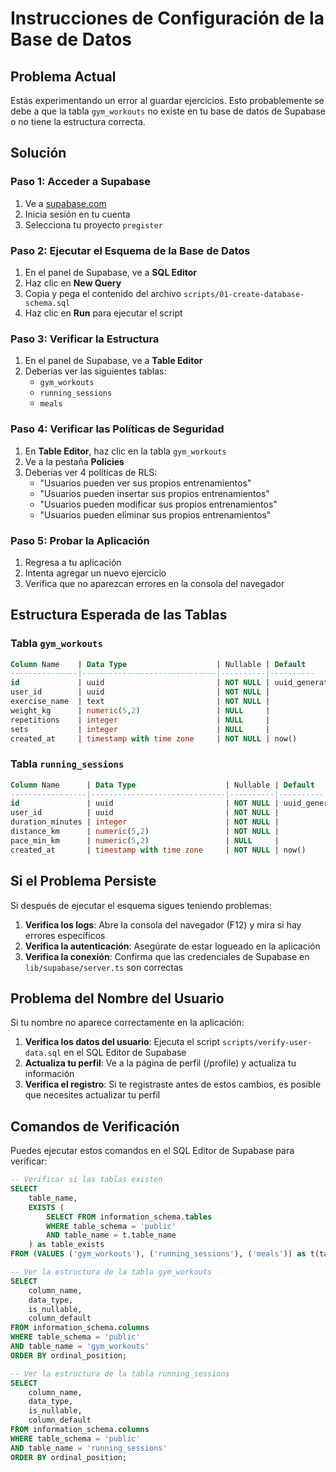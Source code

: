 # Instrucciones de Configuración de la Base de Datos

## Problema Actual
Estás experimentando un error al guardar ejercicios. Esto probablemente se debe a que la tabla `gym_workouts` no existe en tu base de datos de Supabase o no tiene la estructura correcta.

## Solución

### Paso 1: Acceder a Supabase
1. Ve a [supabase.com](https://supabase.com)
2. Inicia sesión en tu cuenta
3. Selecciona tu proyecto `pregister`

### Paso 2: Ejecutar el Esquema de la Base de Datos
1. En el panel de Supabase, ve a **SQL Editor**
2. Haz clic en **New Query**
3. Copia y pega el contenido del archivo `scripts/01-create-database-schema.sql`
4. Haz clic en **Run** para ejecutar el script

### Paso 3: Verificar la Estructura
1. En el panel de Supabase, ve a **Table Editor**
2. Deberías ver las siguientes tablas:
   - `gym_workouts`
   - `running_sessions`
   - `meals`

### Paso 4: Verificar las Políticas de Seguridad
1. En **Table Editor**, haz clic en la tabla `gym_workouts`
2. Ve a la pestaña **Policies**
3. Deberías ver 4 políticas de RLS:
   - "Usuarios pueden ver sus propios entrenamientos"
   - "Usuarios pueden insertar sus propios entrenamientos"
   - "Usuarios pueden modificar sus propios entrenamientos"
   - "Usuarios pueden eliminar sus propios entrenamientos"

### Paso 5: Probar la Aplicación
1. Regresa a tu aplicación
2. Intenta agregar un nuevo ejercicio
3. Verifica que no aparezcan errores en la consola del navegador

## Estructura Esperada de las Tablas

### Tabla `gym_workouts`
```sql
Column Name    | Data Type                    | Nullable | Default
---------------|------------------------------|----------|----------
id             | uuid                         | NOT NULL | uuid_generate_v4()
user_id        | uuid                         | NOT NULL | 
exercise_name  | text                         | NOT NULL | 
weight_kg      | numeric(5,2)                 | NULL     | 
repetitions    | integer                      | NULL     | 
sets           | integer                      | NULL     | 
created_at     | timestamp with time zone     | NOT NULL | now()
```

### Tabla `running_sessions`
```sql
Column Name      | Data Type                    | Nullable | Default
-----------------|------------------------------|----------|----------
id               | uuid                         | NOT NULL | uuid_generate_v4()
user_id          | uuid                         | NOT NULL | 
duration_minutes | integer                      | NOT NULL | 
distance_km      | numeric(5,2)                 | NOT NULL | 
pace_min_km      | numeric(5,2)                 | NULL     | 
created_at       | timestamp with time zone     | NOT NULL | now()
```

## Si el Problema Persiste

Si después de ejecutar el esquema sigues teniendo problemas:

1. **Verifica los logs**: Abre la consola del navegador (F12) y mira si hay errores específicos
2. **Verifica la autenticación**: Asegúrate de estar logueado en la aplicación
3. **Verifica la conexión**: Confirma que las credenciales de Supabase en `lib/supabase/server.ts` son correctas

## Problema del Nombre del Usuario

Si tu nombre no aparece correctamente en la aplicación:

1. **Verifica los datos del usuario**: Ejecuta el script `scripts/verify-user-data.sql` en el SQL Editor de Supabase
2. **Actualiza tu perfil**: Ve a la página de perfil (/profile) y actualiza tu información
3. **Verifica el registro**: Si te registraste antes de estos cambios, es posible que necesites actualizar tu perfil

## Comandos de Verificación

Puedes ejecutar estos comandos en el SQL Editor de Supabase para verificar:

```sql
-- Verificar si las tablas existen
SELECT 
    table_name,
    EXISTS (
        SELECT FROM information_schema.tables 
        WHERE table_schema = 'public' 
        AND table_name = t.table_name
    ) as table_exists
FROM (VALUES ('gym_workouts'), ('running_sessions'), ('meals')) as t(table_name);

-- Ver la estructura de la tabla gym_workouts
SELECT 
    column_name,
    data_type,
    is_nullable,
    column_default
FROM information_schema.columns 
WHERE table_schema = 'public' 
AND table_name = 'gym_workouts'
ORDER BY ordinal_position;

-- Ver la estructura de la tabla running_sessions
SELECT 
    column_name,
    data_type,
    is_nullable,
    column_default
FROM information_schema.columns 
WHERE table_schema = 'public' 
AND table_name = 'running_sessions'
ORDER BY ordinal_position;
```
